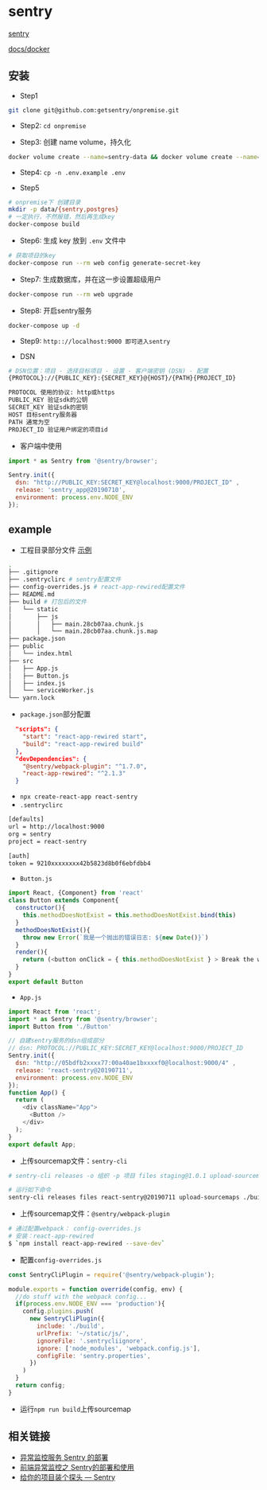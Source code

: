 # sentry

[sentry](https://sentry.io/welcome/)

[docs/docker](https://docs.sentry.io/server/installation/docker/)

## 安装

- Step1

```bash
git clone git@github.com:getsentry/onpremise.git
```

- Step2: `cd onpremise`


- Step3: 创建 name volume，持久化

```bash
docker volume create --name=sentry-data && docker volume create --name=sentry-postgres
```

- Step4: `cp -n .env.example .env`

- Step5

```bash
# onpremise下 创建目录
mkdir -p data/{sentry,postgres}
# 一定执行，不然报错，然后再生成key
docker-compose build
```

- Step6: 生成 key 放到 `.env` 文件中

```bash
# 获取项目的key
docker-compose run --rm web config generate-secret-key
```

- Step7: 生成数据库，并在这一步设置超级用户

```bash
docker-compose run --rm web upgrade
```

- Step8: 开启sentry服务

```bash
docker-compose up -d
```

- Step9: `http:://localhost:9000 即可进入sentry`

- DSN

```bash
# DSN位置：项目 - 选择目标项目 - 设置 - 客户端密钥 (DSN) - 配置
{PROTOCOL}://{PUBLIC_KEY}:{SECRET_KEY}@{HOST}/{PATH}{PROJECT_ID}

PROTOCOL 使用的协议: http或https
PUBLIC_KEY 验证sdk的公钥
SECRET_KEY 验证sdk的密钥
HOST 目标sentry服务器
PATH 通常为空
PROJECT_ID 验证用户绑定的项目id
```

- 客户端中使用

```js
import * as Sentry from '@sentry/browser';

Sentry.init({
  dsn: "http://PUBLIC_KEY:SECRET_KEY@localhost:9000/PROJECT_ID" ,
  release: 'sentry_app@20190710',
  environment: process.env.NODE_ENV
});
```

## example

- 工程目录部分文件 [示例](https://github.com/chengzao/react-demo/tree/master/sentry-react)

```bash
.
├── .gitignore
├── .sentryclirc # sentry配置文件
├── config-overrides.js # react-app-rewired配置文件
├── README.md
├── build # 打包后的文件
│   └── static
│       ├── js
│       │   ├── main.28cb07aa.chunk.js
│       │   └── main.28cb07aa.chunk.js.map
├── package.json
├── public
│   └── index.html
├── src
│   ├── App.js
│   ├── Button.js
│   ├── index.js
│   └── serviceWorker.js
└── yarn.lock
```

- `package.json`部分配置

```json
  "scripts": {
    "start": "react-app-rewired start",
    "build": "react-app-rewired build"
  },
  "devDependencies": {
    "@sentry/webpack-plugin": "^1.7.0",
    "react-app-rewired": "^2.1.3"
  }
```

- `npx create-react-app react-sentry`
- `.sentryclirc`

```bash
[defaults]
url = http://localhost:9000
org = sentry
project = react-sentry

[auth]
token = 9210xxxxxxxx42b5823d8b0f6ebfdbb4
```

- `Button.js`

```js
import React, {Component} from 'react'
class Button extends Component{
  constructor(){
    this.methodDoesNotExist = this.methodDoesNotExist.bind(this)
  }
  methodDoesNotExist(){
    throw new Error(`我是一个抛出的错误日志: ${new Date()}`)
  }
  render(){
    return (<button onClick = { this.methodDoesNotExist } > Break the world</button>)
  }
}
export default Button
```

- `App.js`

```js
import React from 'react';
import * as Sentry from '@sentry/browser';
import Button from './Button'

// 自建sentry服务的dsn组成部分
// dsn: PROTOCOL://PUBLIC_KEY:SECRET_KEY@localhost:9000/PROJECT_ID
Sentry.init({
  dsn: "http://05bdfb2xxxx77:00a40ae1bxxxxf0@localhost:9000/4" ,
  release: 'react-sentry@20190711',
  environment: process.env.NODE_ENV
});
function App() {
  return (
    <div className="App">
      <Button />
    </div>
  );
}
export default App;
```


- 上传sourcemap文件：`sentry-cli`

```bash
# sentry-cli releases -o 组织 -p 项目 files staging@1.0.1 upload-sourcemaps js文件所在目录 --url-prefix 线上资源URI

# 运行如下命令
sentry-cli releases files react-sentry@20190711 upload-sourcemaps ./build/ --url-prefix '~/static/js/'
```

- 上传sourcemap文件：`@sentry/webpack-plugin`

```bash
# 通过配置webpack： config-overrides.js
# 安装：react-app-rewired
$ `npm install react-app-rewired --save-dev`
```

- 配置`config-overrides.js`

```js
const SentryCliPlugin = require('@sentry/webpack-plugin');

module.exports = function override(config, env) {
  //do stuff with the webpack config...
  if(process.env.NODE_ENV === 'production'){
    config.plugins.push(
      new SentryCliPlugin({
        include: './build',
        urlPrefix: '~/static/js/',
        ignoreFile: '.sentrycliignore',
        ignore: ['node_modules', 'webpack.config.js'],
        configFile: 'sentry.properties',
      })
    )
  }
  return config;
}
```

- 运行`npm run build`上传sourcemap

## 相关链接

- [异常监控服务 Sentry 的部署](https://juejin.im/post/5d12b99cf265da1bb77677c5)
- [前端异常监控之 Sentry的部署和使用](https://juejin.im/post/5b55c33ae51d45198f5c7a91)
- [给你的项目装个探头 — Sentry](https://juejin.im/post/5d1461e1f265da1bbb03ecc2)
